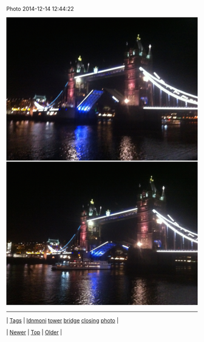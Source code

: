 <!--
title: Photo 2014-12-14 12
date: 2020-06-28T15:27:00.055Z
tags: ldnmoni, tower, bridge, closing, photo
-->


Photo 2014-12-14 12:44:22

![](105170315382-0.jpg)
![](105170315382-1.jpg)

<!--BOTTOM-POST-NAVIGATION-->
---

| [Tags](tags.md) | [ldnmoni](tag-ldnmoni.md) [tower](tag-tower.md) [bridge](tag-bridge.md) [closing](tag-closing.md) [photo](tag-photo.md) |

| [Newer](105166226694.md) | [Top](index.md) | [Older](105256004199.md) |